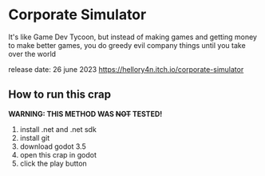 # Corporate Simulator

It's like Game Dev Tycoon, but instead of making games and getting money to make better games, you do greedy evil company things until you take over the world

release date: 26 june 2023
https://hellory4n.itch.io/corporate-simulator

## How to run this crap

**WARNING: THIS METHOD WAS ~~NOT~~ TESTED!**

1. install .net and .net sdk
2. install git
2. download godot 3.5
3. open this crap in godot
4. click the play button
